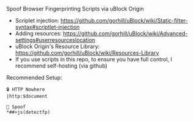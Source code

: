 Spoof Browser Fingerprinting Scripts via uBlock Origin

- Scriplet injection: https://github.com/gorhill/uBlock/wiki/Static-filter-syntax#scriptlet-injection
- Adding resources: https://github.com/gorhill/uBlock/wiki/Advanced-settings#userresourceslocation
- uBlock Origin's Resource Library: https://github.com/gorhill/uBlock/wiki/Resources-Library
- If you use scripts in this repo, to ensure you have full control, I recommend self-hosting (via github)

Recommended Setup:
```
🔒 HTTP Nowhere
|http:$document

🧪 Spoof
*##+js(detectfp)
```
